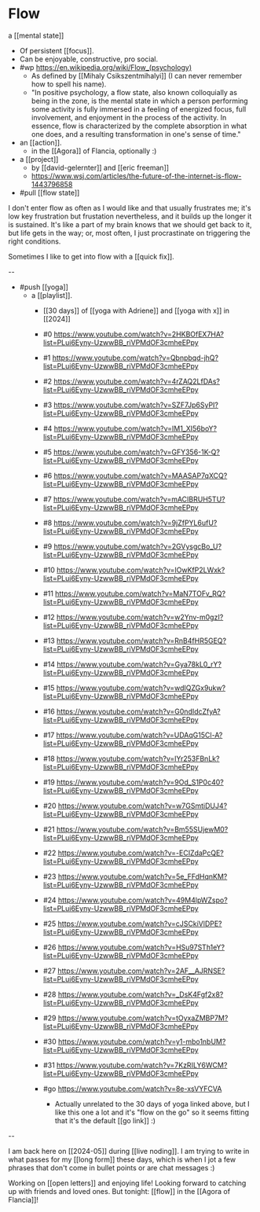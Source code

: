 # Flow

 a [[mental state]]
  - Of persistent [[focus]].
  - Can be enjoyable, constructive, pro social.
  - #wp https://en.wikipedia.org/wiki/Flow_(psychology)
    - As defined by [[Mihaly Csikszentmihalyi]] (I can never remember how to spell his name).
    - "In positive psychology, a flow state, also known colloquially as being in the zone, is the mental state in which a person performing some activity is fully immersed in a feeling of energized focus, full involvement, and enjoyment in the process of the activity. In essence, flow is characterized by the complete absorption in what one does, and a resulting transformation in one's sense of time."
- an [[action]].
  - in the [[Agora]] of Flancia, optionally :)
- a [[project]]
  - by [[david-gelernter]] and [[eric freeman]]
  - https://www.wsj.com/articles/the-future-of-the-internet-is-flow-1443796858
- #pull [[flow state]]

I don't enter flow as often as I would like and that usually frustrates me; it's low key frustration but frustation nevertheless, and it builds up the longer it is sustained. It's like a part of my brain knows that we should get back to it, but life gets in the way; or, most often, I just procrastinate on triggering the right conditions.

Sometimes I like to get into flow with a [[quick fix]].

--

- #push [[yoga]]
  - a [[playlist]].
    - [[30 days]] of [[yoga with Adriene]] and [[yoga with x]] in [[2024]]

    - #0 https://www.youtube.com/watch?v=2HKBOfEX7HA?list=PLui6Eyny-UzwwBB_riVPMdOF3cmheEPpy
    - #1 https://www.youtube.com/watch?v=Qbnpbqd-jhQ?list=PLui6Eyny-UzwwBB_riVPMdOF3cmheEPpy
    - #2 https://www.youtube.com/watch?v=4rZAQ2LfDAs?list=PLui6Eyny-UzwwBB_riVPMdOF3cmheEPpy
    - #3 https://www.youtube.com/watch?v=SZF7Jp6SyPI?list=PLui6Eyny-UzwwBB_riVPMdOF3cmheEPpy
    - #4 https://www.youtube.com/watch?v=IM1_XI56boY?list=PLui6Eyny-UzwwBB_riVPMdOF3cmheEPpy
    - #5 https://www.youtube.com/watch?v=GFY356-1K-Q?list=PLui6Eyny-UzwwBB_riVPMdOF3cmheEPpy
    - #6 https://www.youtube.com/watch?v=MAASAP7qXCQ?list=PLui6Eyny-UzwwBB_riVPMdOF3cmheEPpy
    - #7 https://www.youtube.com/watch?v=mACIBRUH5TU?list=PLui6Eyny-UzwwBB_riVPMdOF3cmheEPpy
    - #8 https://www.youtube.com/watch?v=9jZfPYL6ufU?list=PLui6Eyny-UzwwBB_riVPMdOF3cmheEPpy
    - #9 https://www.youtube.com/watch?v=2GVysgcBo_U?list=PLui6Eyny-UzwwBB_riVPMdOF3cmheEPpy
    - #10 https://www.youtube.com/watch?v=IOwKfP2LWxk?list=PLui6Eyny-UzwwBB_riVPMdOF3cmheEPpy
    - #11 https://www.youtube.com/watch?v=MaN7TOFv_RQ?list=PLui6Eyny-UzwwBB_riVPMdOF3cmheEPpy
    - #12 https://www.youtube.com/watch?v=w2Ynv-m0gzI?list=PLui6Eyny-UzwwBB_riVPMdOF3cmheEPpy
    - #13 https://www.youtube.com/watch?v=RnB4fHR5GEQ?list=PLui6Eyny-UzwwBB_riVPMdOF3cmheEPpy
    - #14 https://www.youtube.com/watch?v=Gya78kL0_rY?list=PLui6Eyny-UzwwBB_riVPMdOF3cmheEPpy
    - #15 https://www.youtube.com/watch?v=wdIQZGx9ukw?list=PLui6Eyny-UzwwBB_riVPMdOF3cmheEPpy
    - #16 https://www.youtube.com/watch?v=G0ndIdcZfyA?list=PLui6Eyny-UzwwBB_riVPMdOF3cmheEPpy
    - #17 https://www.youtube.com/watch?v=UDAqG15Cl-A?list=PLui6Eyny-UzwwBB_riVPMdOF3cmheEPpy
    - #18 https://www.youtube.com/watch?v=lYr253FBnLk?list=PLui6Eyny-UzwwBB_riVPMdOF3cmheEPpy
    - #19 https://www.youtube.com/watch?v=9Od_S1P0c40?list=PLui6Eyny-UzwwBB_riVPMdOF3cmheEPpy
    - #20 https://www.youtube.com/watch?v=w7GSmtiDUJ4?list=PLui6Eyny-UzwwBB_riVPMdOF3cmheEPpy
    - #21 https://www.youtube.com/watch?v=Bm55SUjewM0?list=PLui6Eyny-UzwwBB_riVPMdOF3cmheEPpy
    - #22 https://www.youtube.com/watch?v=-ECIZdaPcQE?list=PLui6Eyny-UzwwBB_riVPMdOF3cmheEPpy
    - #23 https://www.youtube.com/watch?v=5e_FFdHqnKM?list=PLui6Eyny-UzwwBB_riVPMdOF3cmheEPpy
    - #24 https://www.youtube.com/watch?v=49M4lpWZspo?list=PLui6Eyny-UzwwBB_riVPMdOF3cmheEPpy
    - #25 https://www.youtube.com/watch?v=cJSCkiVlDPE?list=PLui6Eyny-UzwwBB_riVPMdOF3cmheEPpy
    - #26 https://www.youtube.com/watch?v=HSu97STh1eY?list=PLui6Eyny-UzwwBB_riVPMdOF3cmheEPpy
    - #27 https://www.youtube.com/watch?v=2AF__AJRNSE?list=PLui6Eyny-UzwwBB_riVPMdOF3cmheEPpy
    - #28 https://www.youtube.com/watch?v=_DsK4Fgf2x8?list=PLui6Eyny-UzwwBB_riVPMdOF3cmheEPpy
    - #29 https://www.youtube.com/watch?v=tOyxaZMBP7M?list=PLui6Eyny-UzwwBB_riVPMdOF3cmheEPpy
    - #30 https://www.youtube.com/watch?v=y1-mbo1nbUM?list=PLui6Eyny-UzwwBB_riVPMdOF3cmheEPpy
    - #31 https://www.youtube.com/watch?v=7KzRILY6WCM?list=PLui6Eyny-UzwwBB_riVPMdOF3cmheEPpy
   
    - #go https://www.youtube.com/watch?v=8e-xsVYFCVA
   
      - Actually unrelated to the 30 days of yoga linked above, but I like this one a lot and it's "flow on the go" so it seems fitting that it's the default [[go link]] :)

--

I am back here on [[2024-05]] during [[live noding]]. I am trying to write in what passes for my [[long form]] these days, which is when I jot a few phrases that don't come in bullet points or are chat messages :)

Working on [[open letters]] and enjoying life! Looking forward to catching up with friends and loved ones. But tonight: [[flow]] in the [[Agora of Flancia]]!
